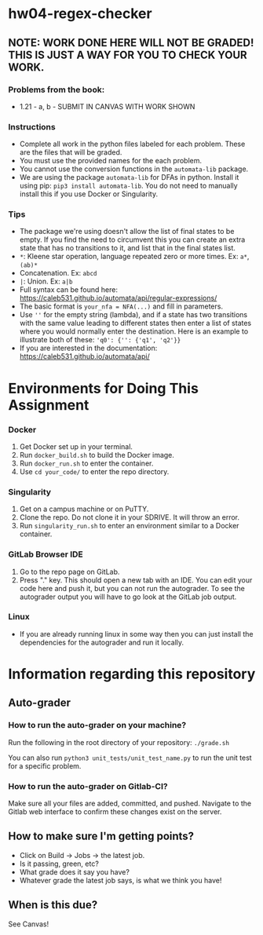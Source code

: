 # hw04-regex-checker

## NOTE: WORK DONE HERE WILL NOT BE GRADED! THIS IS JUST A WAY FOR YOU TO CHECK YOUR WORK.

### Problems from the book:
- 1.21 - a, b - SUBMIT IN CANVAS WITH WORK SHOWN

### Instructions
- Complete all work in the python files labeled for each problem. These are the files that will be graded.
- You must use the provided names for the each problem.
- You cannot use the conversion functions in the `automata-lib` package.
- We are using the package `automata-lib` for DFAs in python. Install it using pip: `pip3 install automata-lib`. You do not need to manually install this if you use Docker or Singularity.

### Tips
- The package we're using doesn't allow the list of final states to be empty. If you find the need to circumvent this you can create an extra state that has no transitions to it, and list that in the final states list.
- `*`: Kleene star operation, language repeated zero or more times. Ex: `a*`,`(ab)*`
- Concatenation. Ex: `abcd`
- `|`: Union. Ex: `a|b`
- Full syntax can be found here: https://caleb531.github.io/automata/api/regular-expressions/
- The basic format is `your_nfa = NFA(...)` and fill in parameters.
- Use `''` for the empty string (lambda), and if a state has two transitions with the same value leading to different states then enter a list of states where you would normally enter the destination. Here is an example to illustrate both of these:
`'q0': {'': {'q1', 'q2'}}`
- If you are interested in the documentation: https://caleb531.github.io/automata/api/

# Environments for Doing This Assignment

### Docker
1. Get Docker set up in your terminal.
2. Run `docker_build.sh` to build the Docker image.
3. Run `docker_run.sh` to enter the container.
4. Use `cd your_code/` to enter the repo directory.

### Singularity
1. Get on a campus machine or on PuTTY.
2. Clone the repo. Do not clone it in your SDRIVE. It will throw an error.
3. Run `singularity_run.sh` to enter an environment similar to a Docker container.

### GitLab Browser IDE
1. Go to the repo page on GitLab.
2. Press "." key. This should open a new tab with an IDE. You can edit your code here and push it, but you can not run the autograder. To see the autograder output you will have to go look at the GitLab job output.

### Linux
- If you are already running linux in some way then you can just install the dependencies for the autograder and run it locally.

# Information regarding this repository

## Auto-grader
### How to run the auto-grader on your machine?
Run the following in the root directory of your repository:
`./grade.sh`

You can also run `python3 unit_tests/unit_test_name.py` to run the unit test for a specific problem.

### How to run the auto-grader on Gitlab-CI?
Make sure all your files are added, committed, and pushed.
Navigate to the Gitlab web interface to confirm these changes exist on the server.

## How to make sure I'm getting points?
* Click on Build -> Jobs -> the latest job.
* Is it passing, green, etc? 
* What grade does it say you have?
* Whatever grade the latest job says, is what we think you have!

## When is this due?
See Canvas!
